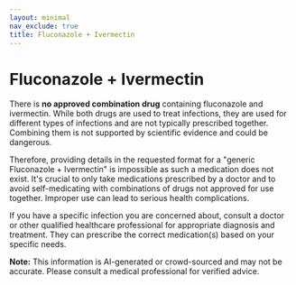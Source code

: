 ```yaml
---
layout: minimal
nav_exclude: true
title: Fluconazole + Ivermectin
---
```


# Fluconazole + Ivermectin

There is **no approved combination drug** containing fluconazole and ivermectin.  While both drugs are used to treat infections, they are used for different types of infections and are not typically prescribed together.  Combining them is not supported by scientific evidence and could be dangerous.

Therefore, providing details in the requested format for a "generic Fluconazole + Ivermectin" is impossible as such a medication does not exist.  It's crucial to only take medications prescribed by a doctor and to avoid self-medicating with combinations of drugs not approved for use together.  Improper use can lead to serious health complications.

If you have a specific infection you are concerned about, consult a doctor or other qualified healthcare professional for appropriate diagnosis and treatment. They can prescribe the correct medication(s) based on your specific needs.


**Note:** This information is AI-generated or crowd-sourced and may not be accurate. Please consult a medical professional for verified advice.